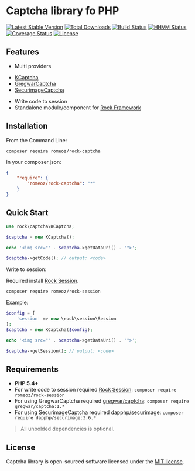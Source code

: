 Captcha library fo PHP
=================

[![Latest Stable Version](https://poser.pugx.org/romeOz/rock-captcha/v/stable.svg)](https://packagist.org/packages/romeOz/rock-captcha)
[![Total Downloads](https://poser.pugx.org/romeOz/rock-captcha/downloads.svg)](https://packagist.org/packages/romeOz/rock-captcha)
[![Build Status](https://travis-ci.org/romeOz/rock-captcha.svg?branch=master)](https://travis-ci.org/romeOz/rock-captcha)
[![HHVM Status](http://hhvm.h4cc.de/badge/romeoz/rock-captcha.svg)](http://hhvm.h4cc.de/package/romeoz/rock-captcha)
[![Coverage Status](https://coveralls.io/repos/romeOz/rock-captcha/badge.svg?branch=master)](https://coveralls.io/r/romeOz/rock-captcha?branch=master)
[![License](https://poser.pugx.org/romeOz/rock-captcha/license.svg)](https://packagist.org/packages/romeOz/rock-captcha)

Features
-------------------

 * Multi providers
  - [KCaptcha](http://www.captcha.ru/en/kcaptcha/)
  - [GregwarCaptcha](https://github.com/Gregwar/Captcha)
  - [SecurimageCaptcha](https://github.com/dapphp/securimage)
 * Write code to session
 * Standalone module/component for [Rock Framework](https://github.com/romeOz/rock)

Installation
-------------------

From the Command Line:

```
composer require romeoz/rock-captcha
```

In your composer.json:

```json
{
    "require": {
        "romeoz/rock-captcha": "*"
    }
}
```

Quick Start
-------------------

```php
use rock\captcha\KCaptcha;

$captcha = new KCaptcha();

echo '<img src="' . $captcha->getDataUri() . '">';

$captcha->getCode(); // output: <code>
```

Write to session:

Required install [Rock Session](https://github.com/romeOz/rock-session).

`composer require romeoz/rock-session`

Example:

```php
$config = [
    'session' => new \rock\session\Session
];
$captcha = new KCaptcha($config);

echo '<img src="' . $captcha->getDataUri() . '">';

$captcha->getSession(); // output: <code>
```

Requirements
-------------------
 * **PHP 5.4+**
 * For write code to session required [Rock Session](https://github.com/romeOz/rock-session): `composer require romeoz/rock-session`
 * For using GregwarCaptcha required [gregwar/captcha](https://github.com/Gregwar/Captcha): `composer require gregwar/captcha:1.*`
 * For using SecurimageCaptcha required [dapphp/securimage](https://github.com/dapphp/securimage): `composer require dapphp/securimage:3.6.*` 

>All unbolded dependencies is optional.

License
-------------------

Captcha library is open-sourced software licensed under the [MIT license](http://opensource.org/licenses/MIT).
